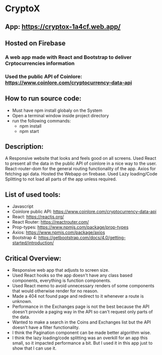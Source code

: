 # CryptoX

## App: https://cryptox-1a4cf.web.app/
## Hosted on Firebase

### A web app made with React and Bootstrap to deliver Crptocurrencies information
### Used the public API of Coinlore: https://www.coinlore.com/cryptocurrency-data-api

## How to run source code:
  * Must have npm install globaly on the System
  * Open a terminal window inside project directory
  * run the following commands:
      * npm install
      * npm start

## Description:
A Responsive website that looks and feels good on all screens.
Used React to present all the data in the public API of coinlore in a nice way to the user.
React-router-dom for the general routing functionality of the app.
Axios for fetching api data.
Hosted the Webapp on firebase.
Used Lazy loading/Code Splitting to not load all parts of the app unless required.

## List of used tools:
  * Javascript
  * Coinlore public API: https://www.coinlore.com/cryptocurrency-data-api
  * React: https://reactjs.org/
  * React Router: https://reactrouter.com/
  * Prop-types: https://www.npmjs.com/package/prop-types
  * Axios: https://www.npmjs.com/package/axios
  * Bootstrap 4: https://getbootstrap.com/docs/4.0/getting-started/introduction/

## Critical Overview:
* Responsive web app that adjusts to screen size.
* Used React hooks so the app doesn't have any class based components, everything is function components.
* Used React memo to avoid unnecessary renders of some components that would otherwise render for no reason.
* Made a 404 not found page and redirect to it whenever a route is unknown.
* Performance in the Exchanges page is not the best because the API doesn't provide a paging way in the API so can't request only parts of the data.
* Wanted to make a search in the Coins and Exchanges list but the API doesn't have a filter functionality.
* I think the Pagination component can be made better algorithm wise.
* I think the lazy loading/code splitting was an overkill for an app this small, so it impacted performance a bit. But I used it in this app just to show that I can use it.
